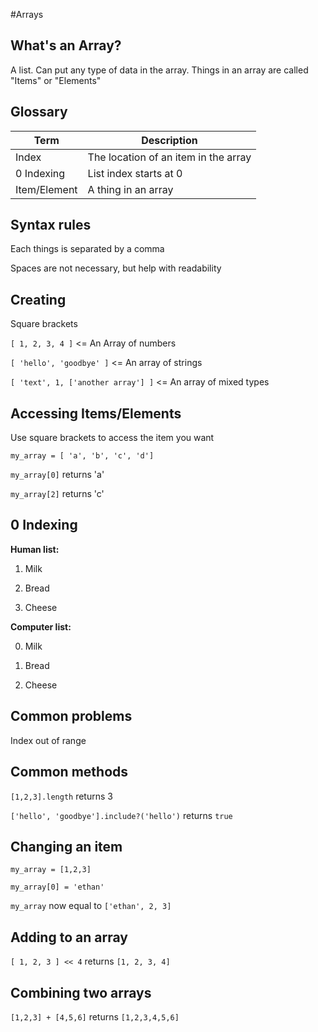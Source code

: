 
#Arrays

## What's an Array?
A list.  Can put any type of data in the array.  Things in an array are called "Items" or "Elements"

## Glossary
| Term | Description |
| --- | --- |
| Index | The location of an item in the array |
| 0 Indexing | List index starts at 0 |
| Item/Element | A thing in an array |

## Syntax rules
Each things is separated by a comma

Spaces are not necessary, but help with readability


## Creating
Square brackets

`[ 1, 2, 3, 4 ]`  <= An Array of numbers

`[ 'hello', 'goodbye' ]` <= An array of strings

`[ 'text', 1, ['another array'] ]` <= An array of mixed types


## Accessing Items/Elements
Use square brackets to access the item you want

`my_array = [ 'a', 'b', 'c', 'd']`

`my_array[0]` returns 'a'

`my_array[2]` returns 'c'


## 0 Indexing
**Human list:**

  1) Milk

  2) Bread

  3) Cheese

**Computer list:**

  0) Milk

  1) Bread

  2) Cheese

## Common problems
Index out of range

## Common methods
`[1,2,3].length` returns 3

`['hello', 'goodbye'].include?('hello')` returns `true`


## Changing an item
`my_array = [1,2,3]`

`my_array[0] = 'ethan'`

`my_array` now equal to `['ethan', 2, 3]`


## Adding to an array
`[ 1, 2, 3 ] << 4` returns `[1, 2, 3, 4]`


## Combining two arrays
`[1,2,3] + [4,5,6]` returns `[1,2,3,4,5,6]`









